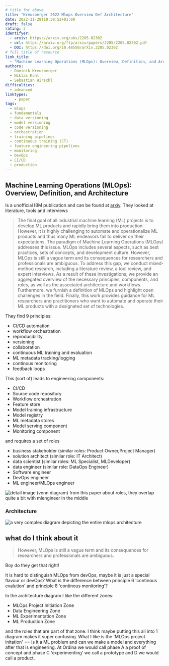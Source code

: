 ```yaml
---
# title for above
title: "Kreuzberger 2022 Mlops Overview Def Architecture"
date: 2022-11-28T10:39:52+01:00
draft: false
rating: 3
identifyer:
  - arxiv: https://arxiv.org/abs/2205.02302
  - url: https://arxiv.org/ftp/arxiv/papers/2205/2205.02302.pdf
  - DOI: https://doi.org/10.48550/arXiv.2205.02302
# full title of resource
link_title:
  - "Machine Learning Operations (MLOps): Overview, Definition, and Architecture"
authors:
  - Dominik Kreuzberger
  - Niklas Kühl
  - Sebastian Hirschl
difficulties:
  - advanced
linktypes:
    - paper
tags:
  - mlops
  - fundamentals
  - data versioning
  - model versioning
  - code versioning
  - orchestration 
  - training pipelines
  - continuous training (CT)
  - feature engineering pipelines
  - monitoring
  - DevOps
  - CI/CD
  - production
---
```


## Machine Learning Operations (MLOps): Overview, Definition, and Architecture
Is a unofficial IBM publication and can be found at [arxiv](https://arxiv.org/abs/2205.02302). 
They looked at literature, tools and interviews


> The final goal of all industrial machine learning (ML) projects is to develop ML products and rapidly bring them into production. However, it is highly challenging to automate and operationalize ML products and thus many ML endeavors fail to deliver on their expectations. The paradigm of Machine Learning Operations (MLOps) addresses this issue. MLOps includes several aspects, such as best practices, sets of concepts, and development culture. However, MLOps is still a vague term and its consequences for researchers and professionals are ambiguous. To address this gap, we conduct mixed-method research, including a literature review, a tool review, and expert interviews. As a result of these investigations, we provide an aggregated overview of the necessary principles, components, and roles, as well as the associated architecture and workflows. Furthermore, we furnish a definition of MLOps and highlight open challenges in the field. Finally, this work provides guidance for ML researchers and practitioners who want to automate and operate their ML products with a designated set of technologies. 


They find 9 principles:
- CI/CD automation
- workflow orchestration
- reproducibility
- versioning
- collaboration
- continuous ML training and evaluation
- ML metadata tracking/logging
- continous monitoring
- feedback loops

This (sort of) leads to engineering components:
- CI/CD
- Source code repository
- Workflow orchestration
- Feature store
- Model training infrastructure
- Model registry
- ML metadata stores
- Model serving component
- Monitoring component

and requires a set of roles
- business stakeholder (similar roles: Product Owner,Project Manager)
- solution architect (similar role: IT Architect)
- data scientist (similar roles: ML Specialist, MLDeveloper)
- data engineer (similar role: DataOps Engineer)
- Software engineer
- DevOps engineer
- ML engineer/MLOps engineer

![detail image (venn diagram) from this paper about roles, they overlap quite a bit with mlengineer in the middle](/img/kruezberger2022mlopsroles.png)


### Architecture
![a very complex diagram depicting the entire mlops architecture](/img/kreuzberger2022mlops-architecture.png)

## what do I think about it

> However, MLOps is still a vague term and its consequences for researchers and professionals are ambiguous. 

Boy do they get that right! 

It is hard to distinguish MLOps from devOps, maybe it is just a special flavour or devOps?
What is the difference between principle 6 'continous evalution' and principle 8 'continous monitoring'?

In the architecture diagram I like the different zones:
- MLOps Project Initiation Zone
- Data Engineering Zone
- ML Experimentation Zone
- ML Production Zone

and the roles that are part of that zone. I think maybe putting this all into 1 diagram makes it super confusing. 
What I like is the 'MLOps project initation' == is it a ML problem and can we make a model
and everything after that is engineering. At Ordina we would call phase A a proof of concept and phase C 'experimenting' we call a prototype and D we would call a product.
